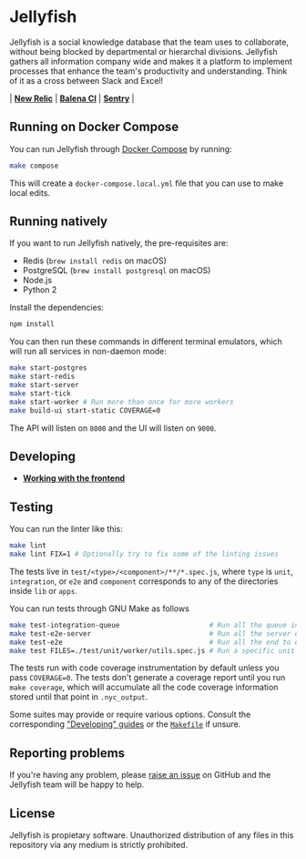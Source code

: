 Jellyfish
=========

Jellyfish is a social knowledge database that the team uses to collaborate,
without being blocked by departmental or hierarchal divisions. Jellyfish
gathers all information company wide and makes it a platform to implement
processes that enhance the team's productivity and understanding. Think of it
as a cross between Slack and Excel!

| [**New Relic**](https://github.com/balena-io/jellyfish/blob/master/docs/newrelic.markdown) | [**Balena CI**](https://github.com/balena-io/jellyfish/blob/master/docs/balenaci.markdown) | [**Sentry**](https://github.com/balena-io/jellyfish/blob/master/docs/sentry.markdown) |

Running on Docker Compose
-------------------------

You can run Jellyfish through [Docker
Compose](https://github.com/balena-io/jellyfish/blob/master/docker-compose.dev.yml) by running:

```sh
make compose
```

This will create a `docker-compose.local.yml` file that you can use to make local edits.

Running natively
----------------

If you want to run Jellyfish natively, the pre-requisites are:

- Redis (`brew install redis` on macOS)
- PostgreSQL (`brew install postgresql` on macOS)
- Node.js
- Python 2

Install the dependencies:

```sh
npm install
```

You can then run these commands in different terminal emulators, which will run
all services in non-daemon mode:

```sh
make start-postgres
make start-redis
make start-server
make start-tick
make start-worker # Run more than once for more workers
make build-ui start-static COVERAGE=0
```

The API will listen on `8000` and the UI will listen on `9000`.

Developing
----------

- [**Working with the frontend**](https://github.com/balena-io/jellyfish/blob/master/docs/developing/frontend.markdown)

Testing
-------

You can run the linter like this:

```sh
make lint
make lint FIX=1 # Optionally try to fix some of the linting issues
```

The tests live in `test/<type>/<component>/**/*.spec.js`, where `type` is
`unit`, `integration`, or `e2e` and `component` corresponds to any of the
directories inside `lib` or `apps`.

You can run tests through GNU Make as follows

```sh
make test-integration-queue                      # Run all the queue integration tests
make test-e2e-server                             # Run all the server end to end tests
make test-e2e                                    # Run all the end to end tests
make test FILES=./test/unit/worker/utils.spec.js # Run a specific unit test file inside "worker"
```

The tests run with code coverage instrumentation by default unless you pass
`COVERAGE=0`. The tests don't generate a coverage report until you run `make
coverage`, which will accumulate all the code coverage information stored until
that point in `.nyc_output`.

Some suites may provide or require various options. Consult the corresponding
["Developing"
guides](https://github.com/balena-io/jellyfish/tree/master/docs/developing) or
the [`Makefile`](https://github.com/balena-io/jellyfish/blob/master/Makefile)
if unsure.

Reporting problems
------------------

If you're having any problem, please [raise an
issue](https://github.com/balena-io/etcher/issues/new) on GitHub and the
Jellyfish team will be happy to help.

License
-------

Jellyfish is propietary software. Unauthorized distribution of any files in
this repository via any medium is strictly prohibited.
